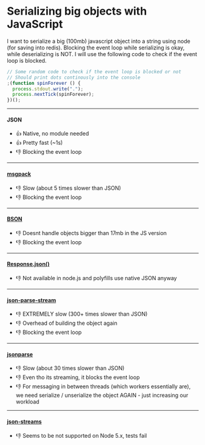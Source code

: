 # Serializing big objects with JavaScript

I want to serialize a big (100mb) javascript object into a string using node (for saving into redis). Blocking the event loop while serializing is okay, while deserializing is NOT. I will use the following code to check if the event loop is blocked.

```js
// Some random code to check if the event loop is blocked or not
// Should print dots continously into the console
;(function spinForever () {
  process.stdout.write(".");
  process.nextTick(spinForever);
})();
```

---

#### JSON

- :+1: Native, no module needed
- :+1: Pretty fast (~1s)
- :-1: Blocking the event loop

---

#### [msgpack](https://www.npmjs.com/package/msgpack)

- :-1: Slow (about 5 times slower than JSON)
- :-1: Blocking the event loop

---

#### [BSON](https://www.npmjs.com/package/bson)

- :-1: Doesnt handle objects bigger than 17mb in the JS version
- :-1: Blocking the event loop

---

#### [Response.json()](http://azimi.me/2015/07/30/non-blocking-async-json-parse.html?utm_source=javascriptweekly&utm_medium=email)

- :-1: Not available in node.js and polyfills use native JSON anyway

---

#### [json-parse-stream](https://www.npmjs.com/package/json-parse-stream)
 
- :-1: EXTREMELY slow (300+ times slower than JSON)
- :-1: Overhead of building the object again
- :-1: Blocking the event loop

---

#### [jsonparse](https://github.com/creationix/jsonparse)

- :-1: Slow (about 30 times slower than JSON)
- :-1: Even tho its streaming, it blocks the event loop
- :-1: For messaging in between threads (which workers essentially are), we need serialize / unserialize the object AGAIN - just increasing our workload

---

#### [json-streams](https://github.com/Floby/node-json-streams.git)

- :-1: Seems to be not supported on Node 5.x, tests fail

